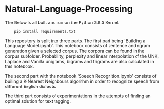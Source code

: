 # Natural-Language-Processing

The Below is all built and run on the Python 3.8.5 Kernel.

        pip install requirements.txt

This repository is split into three parts. The first part being 'Building a Language Model.ipynb'. This notebook consists of sentence and ngram generation given a selected corpus. The corpora can be found in the corpus subfolder. Probability, perplexity and linear interpolation of the UNK, Laplace and Vanilla unigrams, bigrams and trigrams are also calculated in this notebook.

The second part with the notebook 'Speech Recognition.ipynb' consists of builing a K-Nearest Neighbours algorithm in order to recognize speech from different English dialects.

The third part consists of experimentations in the attempts of finding an optimal solution for text tagging.
